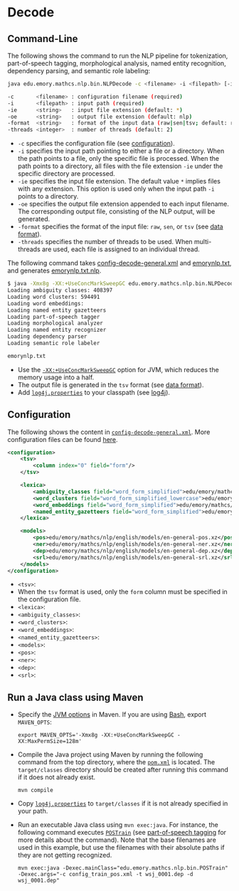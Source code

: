 # Decode

## Command-Line

The following shows the command to run the NLP pipeline for tokenization, part-of-speech tagging, morphological analysis, named entity recognition, dependency parsing, and semantic role labeling:

```bash
java edu.emory.mathcs.nlp.bin.NLPDecode -c <filename> -i <filepath> [-ie <string> -oe <string> -format <string> -threads <integer>]

-c       <filename> : configuration filename (required)
-i       <filepath> : input path (required)
-ie      <string>   : input file extension (default: *)
-oe      <string>   : output file extension (default: nlp)
-format  <string>   : format of the input data (raw|sen|tsv; default: raw)
-threads <integer>  : number of threads (default: 2)
```

* `-c` specifies the configuration file (see [configuration](#configuration)).
* `-i` specifies the input path pointing to either a file or a directory. When the path points to a file, only the specific file is processed. When the path points to a directory, all files with the file extension `-ie` under the specific directory are processed.
* `-ie` specifies the input file extension. The default value `*` implies files with any extension. This option is used only when the input path `-i` points to a directory.
* `-oe` specifies the output file extension appended to each input filename. The corresponding output file, consisting of the NLP output, will be generated.
* `-format` specifies the format of the input file: `raw`, `sen`, or `tsv` (see [data format](data-format.md)).
* `-threads` specifies the number of threads to be used. When multi-threads are used, each file is assigned to an individual thread.

The following command takes [config-decode-general.xml](../../src/main/resources/configuration/config-decode-general.xml) and [emorynlp.txt](../../src/main/resources/dat/emorynlp.txt), and generates [emorynlp.txt.nlp](../../src/main/resources/dat/emorynlp.txt.nlp).

```bash
$ java -Xmx8g -XX:+UseConcMarkSweepGC edu.emory.mathcs.nlp.bin.NLPDecode -c config-decode-general.xml -i emorynlp.txt
Loading ambiguity classes: 408397
Loading word clusters: 594491
Loading word embeddings: 
Loading named entity gazetteers
Loading part-of-speech tagger
Loading morphological analyzer
Loading named entity recognizer
Loading dependency parser
Loading semantic role labeler

emorynlp.txt
```

* Use the [`-XX:+UseConcMarkSweepGC`](http://www.oracle.com/technetwork/java/tuning-139912.html) option for JVM, which reduces the memory usage into a half.
* The output file is generated in the `tsv` format (see [data format](data-format.md#tab-separated-values-format)).
* Add [`log4j.properties`](../../src/main/resources/configuration/log4j.properties) to your classpath (see [log4j](http://logging.apache.org/log4j/)).

## Configuration

The following shows the content in [`config-decode-general.xml`](../../src/main/resources/configuration/config-decode-general.xml).  More configuration files can be found [here](../../src/main/resources/configuration/).

```xml
<configuration>
	<tsv>
        <column index="0" field="form"/>
    </tsv>

    <lexica>
        <ambiguity_classes field="word_form_simplified">edu/emory/mathcs/nlp/english/lexica/en-ambiguity-classes-simplified-lowercase.xz</ambiguity_classes>
        <word_clusters field="word_form_simplified_lowercase">edu/emory/mathcs/nlp/english/lexica/en-brown-clusters-simplified-lowercase.xz</word_clusters>
        <word_embeddings field="word_form_simplified">edu/emory/mathcs/nlp/english/lexica/en-word2vec-embeddings-simplified.xz</word_embeddings>
        <named_entity_gazetteers field="word_form_simplified">edu/emory/mathcs/nlp/english/lexica/en-named-entity-gazetteers-simplified.xz</named_entity_gazetteers>
    </lexica>

    <models>
    	<pos>edu/emory/mathcs/nlp/english/models/en-general-pos.xz</pos>
    	<ner>edu/emory/mathcs/nlp/english/models/en-general-ner.xz</ner>
    	<dep>edu/emory/mathcs/nlp/english/models/en-general-dep.xz</dep>
    	<srl>edu/emory/mathcs/nlp/english/models/en-general-srl.xz</srl>
    </models>
</configuration>
```

* `<tsv>`:
 * When the `tsv` format is used, only the `form` column must be specified in the configuration file.
* `<lexica>`:
 * `<ambiguity_classes>`: 
 * `<word_clusters>`: 
 * `<word_embeddings>`: 
 * `<named_entity_gazetteers>`: 
* `<models>`:
 * `<pos>`: 
 * `<ner>`: 
 * `<dep>`: 
 * `<srl>`: 


## Run a Java class using Maven

* Specify the [JVM options](http://www.oracle.com/technetwork/articles/java/vmoptions-jsp-140102.html) in Maven.  If you are using [Bash](https://www.gnu.org/software/bash/), export `MAVEN_OPTS`:

   ```
   export MAVEN_OPTS='-Xmx8g -XX:+UseConcMarkSweepGC -XX:MaxPermSize=128m'
   ```

* Compile the Java project using Maven by running the following command from the top directory, where the [`pom.xml`](../../pom.xml) is located. The `target/classes` directory should be created after running this command if it does not already exist.

   ```
   mvn compile
   ```

* Copy [`log4j.properties`](../../src/main/resources/configuration/log4j.properties) to `target/classes` if it is not already specified in your path.

* Run an executable Java class using `mvn exec:java`.  For instance, the following command executes [`POSTrain`](../../src/main/java/edu/emory/mathcs/nlp/bin/POSTrain.java) (see [part-of-speech tagging](../component/part_of_speech_tagging.md#training) for more details about the command). Note that the base filenames are used in this example, but use the filenames with their absolute paths if they are not getting recognized.

   ```
   mvn exec:java -Dexec.mainClass="edu.emory.mathcs.nlp.bin.POSTrain" -Dexec.args="-c config_train_pos.xml -t wsj_0001.dep -d wsj_0001.dep"
   ```
